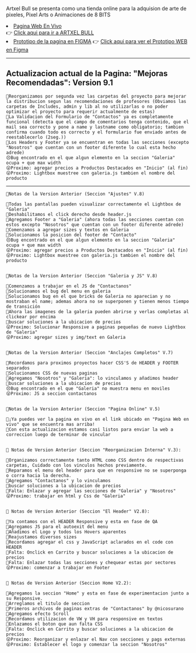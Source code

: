   <p>Artxel Bull se presenta como una tienda online para la adquision de arte de pixeles, Pixel Arts o Animaciones de 8 BITS</p>
      </li>
      <li>
        <u>Pagina Web En Vivo</u> <br>
        <span>👉</span>
      <a href="https://mateangulo.github.io/Project-Artxel/public/index.html">Click aqui para ir a ARTXEL BULL</a>
      <br>
    </li>
          <li>
          <u>Prototipo de la pagina en FIGMA</u>
        <span>👉</span>
      <a href="https://www.figma.com/proto/6p2NfObdsUPQq9eLxBWY90/UTN-Wireframe?node-id=0-1&scaling=min-zoom&page-id=0%3A1">Click aqui para ver el Prototipo WEB en Figma</a>
    </li>
    </ul>
    <hr>
    <h2>Actualizacion actual de la Pagina: "Mejoras Recomendadas": Version 9.1</h2>
    
    🫡Reorganizamos por segunda vez las carpetas del proyecto para mejorar la distribucion segun las recomendaciones de profesores (Obviamos las carpetas de Includes, admin y lib al no utilizarlas o no poder optimizar el proyecto para requerir actualmente de estas)
    🫡La Validacion del Formulario de "Contactos" ya es completamente funcional (detecta que el campo de comentarios tenga contenido, que el mail sea correcto y pone a name y lastname como obligatorio; tambien confirma cuando todo es correcto y el formulario fue enviado antes de reestablecerlo (2seg.))
    🫡Los Headers y Footer ya se encuentran en todas las secciones (excepto "Nosotros" que cuentan con un footer diferente lo cual esta hecho adrede)
    😣Bug encontrado en el que algun elemento en la seccion "Galeria" ocupa + que max width
    😜Proximo: agregar precios a Productos Destacados en "Inicio" (al fin)
    😜Proximo: Lightbox muestree con galeria.js tambien el nombre del producto

----------------------------------------------------------------------------------
    📌Notas de la Version Anterior (Seccion "Ajustes" V.8)

    🫡Todas las pantallas pueden visualizar correctamente el Lightbox de "Galeria"
    🫡Deshabilitamos el click derecho desde header.js
    🫡Agregamos Footer a "Galeria" (ahora todas las secciones cuentan con estos excepto "Nosotros" que cuentan con un footer diferente adrede)
    🫡Comenzamos a agregar sizes y textos en Galeria
    🫡Solucionamos la posicion del footer de "Contacto"
    😣Bug encontrado en el que algun elemento en la seccion "Galeria" ocupa + que max width
    😜Proximo: agregar precios a Productos Destacados en "Inicio" (al fin)
    😜Proximo: Lightbox muestree con galeria.js tambien el nombre del producto


    📌Notas de la Version Anterior (Seccion "Galeria y JS" V.8)

    🫡Comenzamos a trabajar en el JS de "Contactanos"
    🫡Solucionamos el bug del menu en galeria
    🫡Solucionamos bug en el que bricks de Galeria no aparecian y no mostraban el name; ademas ahora no se superponen y tienen menos tiempo de transición
    🫡Ahora las imagenes de la galeria pueden abrirse y verlas completas al clickear por encima
    🫥buscar soluciones a la ubicacion de precios
    😜Proximo: Solucionar Responsive a paginas pequeñas de nuevo Lightbox de "Galeria"
    😜Proximo: agregar sizes y img/text en Galeria


    📌Notas de la Version Anterior (Seccion "Anclajes Completos" V.7)

    🫡Recordamos para proximos proyectos hacer CSS'S de HEADER y FOOTER separados
    🫡Solucionamos CSS de nuevas paginas
    🫡Agregamos "Nosotros" y "Galeria": lo vinculamos y añadimos header
    🫥buscar soluciones a la ubicacion de precios
    😣Bug encontrado en el que "Galeria" no muestra menu en moviles
    😜Proximo: JS a seccion contactanos


    📌Notas de la Version Anterior (Seccion "Pagina Online" V.5)

    🫡¡Ya puedes ver la pagina en vivo en el link ubicado en "Pagina Web en vivo" que se encuentra mas arriba!
    🫡Con esta actualizacion estamos casi listos para enviar la web a correccion luego de terminar de vincular


    📌 Notas de Version Anterior (Seccion "Reorganizacion Interna" V.3):

    🫡Organizamos correctamente tanto HTML como CSS dentro de respectivas carpetas, Cuidado con los vinculos hechos previamente.
    🫡Reparamos el menu del header para que en responsive no se superponga o corra hacia la derecha.
    🫡Agregamos "Contactanos" y lo vinculamos
    🫥buscar soluciones a la ubicacion de precios
    🫥Falta: Enlazar y agregar las secciones de "Galeria" y "Nosotros"
    😜Proximo: trabajar en html y Css de "Galeria"


    📌 Notas de Version Anterior (Seccion "El Header" V2.8):

    🫡Ya contamos con el HEADER Responsive y esta en fase de QA
    🫡Agregamos JS para el autoexit del menu
    🫡Añadimos el Logo y todos los Hovers aparentes
    🫡Reajustamos diversos sizes
    🫡Recordamos agregar el css y JavaScript aclarados en el code con HEADER
    🫥Falta: Onclick en Carrito y buscar soluciones a la ubicacion de precios
    🫥Falta: Enlazar todas las secciones y chequear estas por sectores
    😜Proximo: comenzar a trabajar en Footer
    

    📌 Notas de Version Anterior (Seccion Home V2.2):
    
    🫡Agregamos la seccion "Home" y esta en fase de experimentacion junto a su Responsive.
    🫡Arreglamos el titulo de seccion
    🫡Primeros archivos de paginas extras de "Contactanos" by @nicosurano
    🫡Agregamos efecto Scroll
    🫡Recordamos utilizacion de VW y VH para responsive en textos
    🫡Enlazamos el boton que aun falta CSS
    🫥Falta: Onclick en Carrito y buscar soluciones a la ubicacion de precios
    😜Proximo: Reorganizar y enlazar el Nav con secciones y pags externas
    😜Proximo: Establecer el logo y comenzar la seccion "Nosotros"
